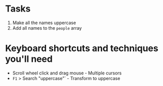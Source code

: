 # Tasks

1. Make all the names uppercase
2. Add all names to the `people` array

# Keyboard shortcuts and techniques you'll need

- Scroll wheel click and drag mouse - Multiple cursors
- `F1` > Search "uppercase"` - Transform to uppercase
